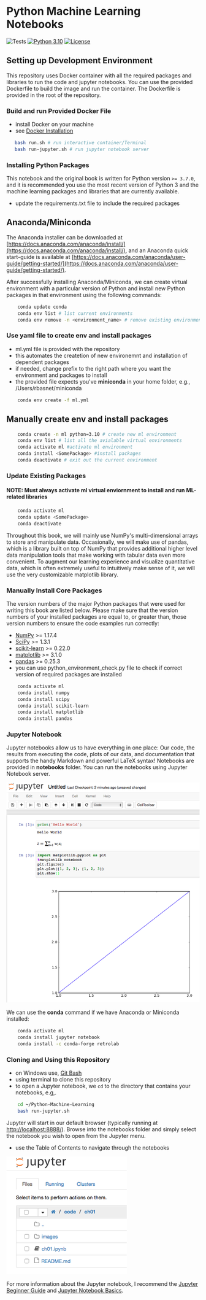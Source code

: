 # Python Machine Learning Notebooks

![Tests](https://github.com/rambasnet/python-machine-learning/actions/workflows/ci-test.yml/badge.svg)
[![Python 3.10](https://img.shields.io/badge/Python-3.10-blue.svg)](#)
[![License](https://img.shields.io/badge/Code%20License-MIT-blue.svg)](LICENSE.txt)

## Setting up Development Environment

This repository uses Docker container with all the required packages and libraries to run the code and jupyter notebooks. You can use the provided Dockerfile to build the image and run the container. The Dockerfile is provided in the root of the repository.

### Build and run Provided Docker File

- install Docker on your machine
- see [Docker Installation](https://docs.docker.com/get-docker/)

```bash
   bash run.sh # run interactive container/Terminal
   bash run-jupyter.sh # run jupyter notebook server
```

### Installing Python Packages

This notebook and the original book is written for Python version `>= 3.7.0`, and it is recommended
you use the most recent version of Python 3 and the machine learning packages and libraries that are currently available.

- update the requirements.txt file to include the required packages


## Anaconda/Miniconda

The Anaconda installer can be downloaded at [https://docs.anaconda.com/anaconda/install/](https://docs.anaconda.com/anaconda/install/), and an Anaconda quick start-guide is available at [https://docs.anaconda.com/anaconda/user-guide/getting-started/](https://docs.anaconda.com/anaconda/user-guide/getting-started/).

After successfully installing Anaconda/Miniconda, we can create virtual environment with a particular version of Python and install new Python packages in that environment using the following commands:

```bash
    conda update conda
    conda env list # list current environments
    conda env remove -n <environment_name> # remove existing environment
```

### Use yaml file to create env and install packages

- ml.yml file is provided with the repository
- this automates the createtion of new environemnt and installation of dependent packages
- if needed, change prefix to the right path where you want the environment and packages to install
- the provided file expects you've **miniconda** in your home folder, e.g., /Users/rbasnet/miniconda

```bash
    conda env create -f ml.yml
```

## Manually create env and install packages

```bash
    conda create -n ml python=3.10 # create new ml environment
    conda env list # list all the avialable virtual environments
    conda activate ml #activate ml environment
    conda install <SomePackage> #install packages
    conda deactivate # exit out the current environment
```

### Update Existing Packages

#### NOTE: Must always activate ml virtual enviornment to install and run ML-related libraries

```bash
    conda activate ml
    conda update <SomePackage>
    conda deactivate
```

Throughout this book, we will mainly use NumPy's multi-dimensional arrays to store and manipulate data. Occasionally, we will make use of pandas, which is a library built on top of NumPy that provides additional higher level data manipulation tools that make working with tabular data even more convenient. To augment our learning experience and visualize quantitative data, which is often extremely useful to intuitively make sense of it, we will use the very customizable matplotlib library.

### Manually Install Core Packages

The version numbers of the major Python packages that were used for writing this book are listed below. Please make sure that the version numbers of your installed packages are equal to, or greater than, those version numbers to ensure the code examples run correctly:

- [NumPy](http://www.numpy.org) >= 1.17.4
- [SciPy](http://www.scipy.org) >= 1.3.1
- [scikit-learn](http://scikit-learn.org/stable/) >= 0.22.0
- [matplotlib](http://matplotlib.org) >= 3.1.0
- [pandas](http://pandas.pydata.org) >= 0.25.3
- you can use python_environment_check.py file to check if correct version of required packages are installed

```bash
    conda activate ml
    conda install numpy
    conda install scipy
    conda install scikit-learn
    conda install matplotlib
    conda install pandas
```

### Jupyter Notebook

Jupyter notebooks allow us to have everything in one place: Our code, the results from executing the code, plots of our data, and documentation that supports the handy Markdown and powerful LaTeX syntax!
Notebooks are provided in **notebooks** folder. You can run the notebooks using Jupyter Notebook server.

![Jupyter Example](./notebooks/images/ipynb_ex1.png)

We can use the **conda** command if we have Anaconda or Miniconda installed:

```bash
    conda activate ml
    conda install jupyter notebook
    conda install -c conda-forge retrolab
```

### Cloning and Using this Repository

- on Windows use, [Git Bash](https://git-scm.com/downloads)
- using terminal to clone this repository
- to open a Jupyter notebook, we `cd` to the directory that contains your notebooks, e.g,.

```bash
    cd ~/Python-Machine-Learning
    bash run-jupyter.sh
```

Jupyter will start in our default browser (typically running at [http://localhost:8888/](http://localhost:8888/)). Browse into the notebooks folder and simply select the notebook you wish to open from the Jupyter menu.

- use the Table of Contents to navigate through the notebooks

![Jupyter File Explorer](./notebooks/images/ipynb_ex2.png)

For more information about the Jupyter notebook, I recommend the [Jupyter Beginner Guide](http://jupyter-notebook-beginner-guide.readthedocs.org/en/latest/what_is_jupyter.html) and [Jupyter Notebook Basics](https://jupyter-notebook.readthedocs.io/en/stable/examples/Notebook/Notebook%20Basics.html).
